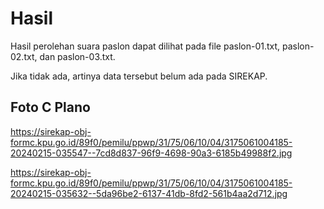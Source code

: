 # Hasil

Hasil perolehan suara paslon dapat dilihat pada file paslon-01.txt, paslon-02.txt, dan paslon-03.txt.

Jika tidak ada, artinya data tersebut belum ada pada SIREKAP.

## Foto C Plano

https://sirekap-obj-formc.kpu.go.id/89f0/pemilu/ppwp/31/75/06/10/04/3175061004185-20240215-035547--7cd8d837-96f9-4698-90a3-6185b49988f2.jpg

https://sirekap-obj-formc.kpu.go.id/89f0/pemilu/ppwp/31/75/06/10/04/3175061004185-20240215-035632--5da96be2-6137-41db-8fd2-561b4aa2d712.jpg

